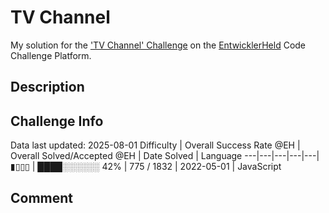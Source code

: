 # TV Channel

My solution for the ['TV Channel' Challenge](https://platform.entwicklerheld.de/challenge/tv-channel?technology=JavaScript) on the [EntwicklerHeld](https://platform.entwicklerheld.de/) Code Challenge Platform.

## Description


## Challenge Info
Data last updated: 2025-08-01
Difficulty | Overall Success Rate @EH | Overall Solved/Accepted @EH | Date Solved | Language
---|---|---|---|---|
▮▯▯▯ | ████░░░░░░ 42% | 775 / 1832 | 2022-05-01 | JavaScript

## Comment
